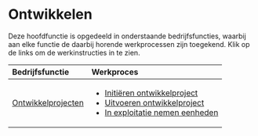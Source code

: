 # Ontwikkelen

Deze hoofdfunctie is opgedeeld in onderstaande bedrijfsfuncties, waarbij aan elke functie de daarbij horende werkprocessen zijn toegekend. Klik op de links om de werkinstructies in te zien.

Bedrijfsfunctie | Werkproces
:--- | :---
[Ontwikkelprojecten](ontwikkelprojecten/ontwikkelprojecten-overzicht/) | <ul><li>[Initiëren ontwikkelproject](ontwikkelprojecten/initiëren-ontwikkelproject/)</li><li>[Uitvoeren ontwikkelproject](ontwikkelprojecten/uitvoeren-ontwikkelproject/)</li><li>[In exploitatie nemen eenheden](ontwikkelprojecten/in-exploitatie-nemen-eenheden/)</li></ul>
